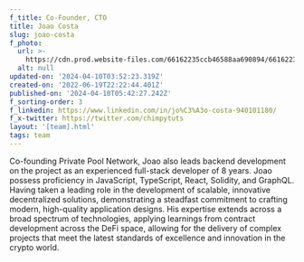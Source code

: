 ```yaml
---
f_title: Co-Founder, CTO
title: Joao Costa
slug: joao-costa
f_photo:
  url: >-
    https://cdn.prod.website-files.com/66162235ccb46588aa690894/66162235ccb46588aa690899_joao-v2.jpg
  alt: null
updated-on: '2024-04-10T03:52:23.319Z'
created-on: '2022-06-19T22:22:44.401Z'
published-on: '2024-04-10T05:42:27.242Z'
f_sorting-order: 3
f_linkedin: https://www.linkedin.com/in/jo%C3%A3o-costa-940101180/
f_x-twitter: https://twitter.com/chimpytuts
layout: '[team].html'
tags: team
---
```


Co-founding Private Pool Network, Joao also leads backend development on the project as an experienced full-stack developer of 8 years. Joao possess proficiency in JavaScript, TypeScript, React, Solidity, and GraphQL. Having taken a leading role in the development of scalable, innovative decentralized solutions, demonstrating a steadfast commitment to crafting modern, high-quality application designs. His expertise extends across a broad spectrum of technologies, applying learnings from contract development across the DeFi space, allowing for the delivery of complex projects that meet the latest standards of excellence and innovation in the crypto world.
